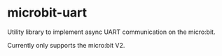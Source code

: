 # microbit-uart

Utility library to implement async UART communication on the micro:bit.

Currently only supports the micro:bit V2.
